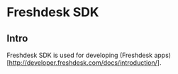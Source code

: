 # Freshdesk SDK

## Intro

Freshdesk SDK is used for developing (Freshdesk apps)[http://developer.freshdesk.com/docs/introduction/].
